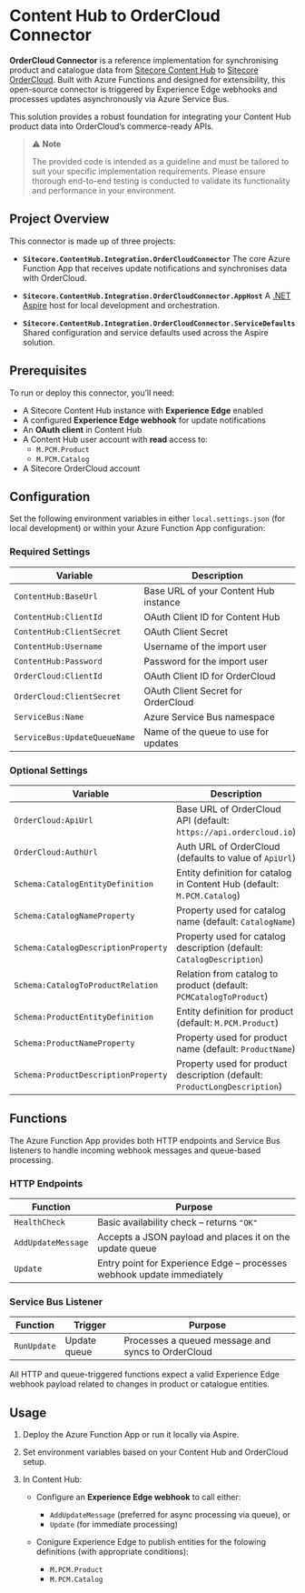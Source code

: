 # Content Hub to OrderCloud Connector

**OrderCloud Connector** is a reference implementation for synchronising product and catalogue data from [Sitecore Content Hub](https://www.sitecore.com/products/content-hub) to [Sitecore OrderCloud](https://ordercloud.io/). Built with Azure Functions and designed for extensibility, this open-source connector is triggered by Experience Edge webhooks and processes updates asynchronously via Azure Service Bus.

This solution provides a robust foundation for integrating your Content Hub product data into OrderCloud’s commerce-ready APIs.

> ⚠️ **Note**
>
> The provided code is intended as a guideline and must be tailored to suit your specific implementation requirements. Please ensure thorough end-to-end testing is conducted to validate its functionality and performance in your environment.

## Project Overview

This connector is made up of three projects:

* **`Sitecore.ContentHub.Integration.OrderCloudConnector`**
  The core Azure Function App that receives update notifications and synchronises data with OrderCloud.

* **`Sitecore.ContentHub.Integration.OrderCloudConnector.AppHost`**
  A [.NET Aspire](https://learn.microsoft.com/en-us/dotnet/aspire/get-started/aspire-overview) host for local development and orchestration.

* **`Sitecore.ContentHub.Integration.OrderCloudConnector.ServiceDefaults`**
  Shared configuration and service defaults used across the Aspire solution.

## Prerequisites

To run or deploy this connector, you’ll need:

* A Sitecore Content Hub instance with **Experience Edge** enabled
* A configured **Experience Edge webhook** for update notifications
* An **OAuth client** in Content Hub
* A Content Hub user account with **read** access to:
  * `M.PCM.Product`
  * `M.PCM.Catalog`
* A Sitecore OrderCloud account

## Configuration

Set the following environment variables in either `local.settings.json` (for local development) or within your Azure Function App configuration:

### Required Settings

| Variable                     | Description                              |
| ---------------------------- | ---------------------------------------- |
| `ContentHub:BaseUrl`         | Base URL of your Content Hub instance    |
| `ContentHub:ClientId`        | OAuth Client ID for Content Hub          |
| `ContentHub:ClientSecret`    | OAuth Client Secret                      |
| `ContentHub:Username`        | Username of the import user              |
| `ContentHub:Password`        | Password for the import user             |
| `OrderCloud:ClientId`        | OAuth Client ID for OrderCloud           |
| `OrderCloud:ClientSecret`    | OAuth Client Secret for OrderCloud       |
| `ServiceBus:Name`            | Azure Service Bus namespace              |
| `ServiceBus:UpdateQueueName` | Name of the queue to use for updates     |

### Optional Settings

| Variable                            | Description                                                               |
| ----------------------------------- | ------------------------------------------------------------------------- |
| `OrderCloud:ApiUrl`                 | Base URL of OrderCloud API (default: `https://api.ordercloud.io`)         |
| `OrderCloud:AuthUrl`                | Auth URL of OrderCloud (defaults to value of `ApiUrl`)                    |
| `Schema:CatalogEntityDefinition`    | Entity definition for catalog in Content Hub (default: `M.PCM.Catalog`)   |
| `Schema:CatalogNameProperty`        | Property used for catalog name (default: `CatalogName`)                   |
| `Schema:CatalogDescriptionProperty` | Property used for catalog description (default: `CatalogDescription`)     |
| `Schema:CatalogToProductRelation`   | Relation from catalog to product (default: `PCMCatalogToProduct`)         |
| `Schema:ProductEntityDefinition`    | Entity definition for product (default: `M.PCM.Product`)                  |
| `Schema:ProductNameProperty`        | Property used for product name (default: `ProductName`)                   |
| `Schema:ProductDescriptionProperty` | Property used for product description (default: `ProductLongDescription`) |

## Functions

The Azure Function App provides both HTTP endpoints and Service Bus listeners to handle incoming webhook messages and queue-based processing.

### HTTP Endpoints

| Function           | Purpose                                                                |
| ------------------ | ---------------------------------------------------------------------- |
| `HealthCheck`      | Basic availability check – returns `"OK"`                              |
| `AddUpdateMessage` | Accepts a JSON payload and places it on the update queue               |
| `Update`           | Entry point for Experience Edge – processes webhook update immediately |

### Service Bus Listener

| Function    | Trigger      | Purpose                                            |
| ----------- | ------------ | -------------------------------------------------- |
| `RunUpdate` | Update queue | Processes a queued message and syncs to OrderCloud |

All HTTP and queue-triggered functions expect a valid Experience Edge webhook payload related to changes in product or catalogue entities.

## Usage

1. Deploy the Azure Function App or run it locally via Aspire.
2. Set environment variables based on your Content Hub and OrderCloud setup.
3. In Content Hub:

   * Configure an **Experience Edge webhook** to call either:

     * `AddUpdateMessage` (preferred for async processing via queue), or
     * `Update` (for immediate processing)
   * Conigure Experience Edge to publish entities for the folowing definitions (with appropriate conditions):
     * `M.PCM.Product`
     * `M.PCM.Catalog`
